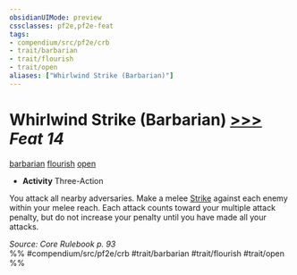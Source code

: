 ```yaml
---
obsidianUIMode: preview
cssclasses: pf2e,pf2e-feat
tags:
- compendium/src/pf2e/crb
- trait/barbarian
- trait/flourish
- trait/open
aliases: ["Whirlwind Strike (Barbarian)"]
---
```

# Whirlwind Strike (Barbarian)  [>>>](rules/core-rulebook/chapter-9-playing-the-game.md#Actions "Three-Action") *Feat 14*  
[barbarian](rules/traits/barbarian.md "Barbarian Class Trait")  [flourish](rules/traits/flourish.md "Flourish Combat Trait")  [open](rules/traits/open.md "Open Combat Trait")  

- **Activity** Three-Action

You attack all nearby adversaries. Make a melee [Strike](rules/actions/strike.md) against each enemy within your melee reach. Each attack counts toward your multiple attack penalty, but do not increase your penalty until you have made all your attacks.

*Source: Core Rulebook p. 93*  
%% #compendium/src/pf2e/crb #trait/barbarian #trait/flourish #trait/open %%